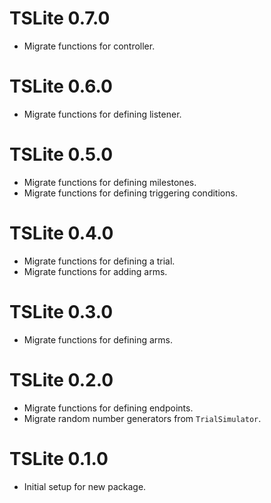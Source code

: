 # TSLite 0.7.0

* Migrate functions for controller. 

# TSLite 0.6.0

* Migrate functions for defining listener. 

# TSLite 0.5.0

* Migrate functions for defining milestones. 
* Migrate functions for defining triggering conditions. 

# TSLite 0.4.0

* Migrate functions for defining a trial. 
* Migrate functions for adding arms. 

# TSLite 0.3.0

* Migrate functions for defining arms. 

# TSLite 0.2.0

* Migrate functions for defining endpoints.
* Migrate random number generators from `TrialSimulator`. 

# TSLite 0.1.0

* Initial setup for new package. 
